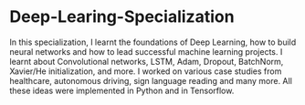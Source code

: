 # Deep-Learing-Specialization


In this specialization, I learnt the foundations of Deep Learning, how to build neural networks and how to lead successful machine learning projects. I learnt about Convolutional networks, LSTM, Adam, Dropout, BatchNorm, Xavier/He initialization, and more. I worked on various case studies from healthcare, autonomous driving, sign language reading and many more. All these ideas were implemented in Python and in Tensorflow.

